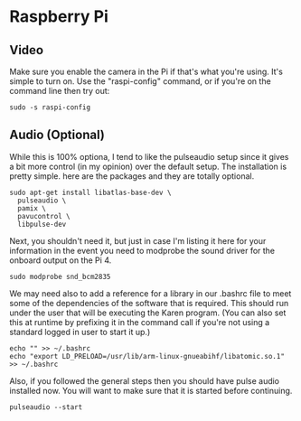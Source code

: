 # Raspberry Pi

## Video

Make sure you enable the camera in the Pi if that's what you're using.  It's simple to turn on.  Use the "raspi-config" command, or if you're on the command line then try out:
```
sudo -s raspi-config
```

## Audio (Optional)

While this is 100% optiona, I tend to like the pulseaudio setup since it gives a bit more control (in my opinion) over the default setup.  The installation is pretty simple.  here are the packages and they are totally optional.

```
sudo apt-get install libatlas-base-dev \
  pulseaudio \
  pamix \
  pavucontrol \
  libpulse-dev
```

Next, you shouldn't need it, but just in case I'm listing it here for your information in the event you need to modprobe the sound driver for the onboard output on the Pi 4.
```
sudo modprobe snd_bcm2835 
```

We may need also to add a reference for a library in our .bashrc file to meet some of the dependencies of the software that is required.  This should run under the user that will be executing the Karen program.  (You can also set this at runtime by prefixing it in the command call if you're not using a standard logged in user to start it up.)
```
echo "" >> ~/.bashrc
echo "export LD_PRELOAD=/usr/lib/arm-linux-gnueabihf/libatomic.so.1" >> ~/.bashrc
```

Also, if you followed the general steps then you should have pulse audio installed now.  You will want to make sure that it is started before continuing.
```
pulseaudio --start
```

